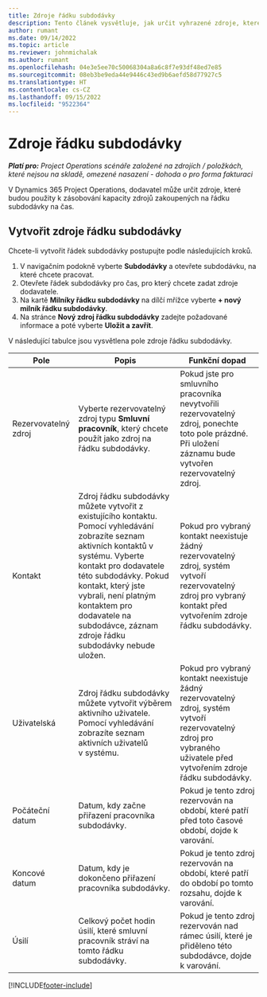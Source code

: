 ```yaml
---
title: Zdroje řádku subdodávky
description: Tento článek vysvětluje, jak určit vyhrazené zdroje, které poskytuje dodavatel pro konkrétní řádek subdodávky po určitou dobu.
author: rumant
ms.date: 09/14/2022
ms.topic: article
ms.reviewer: johnmichalak
ms.author: rumant
ms.openlocfilehash: 04e3e5ee70c50068304a8a6c8f7e93df48ed7e85
ms.sourcegitcommit: 08eb3be9eda44e9446c43ed9b6aefd58d77927c5
ms.translationtype: HT
ms.contentlocale: cs-CZ
ms.lasthandoff: 09/15/2022
ms.locfileid: "9522364"
---
```

# <a name="subcontract-line-resources"></a>Zdroje řádku subdodávky

_**Platí pro:** Project Operations scénáře založené na zdrojích / položkách, které nejsou na skladě, omezené nasazení - dohoda o pro forma fakturaci_

V Dynamics 365 Project Operations, dodavatel může určit zdroje, které budou použity k zásobování kapacity zdrojů zakoupených na řádku subdodávky na čas.

## <a name="create-subcontract-line-resources"></a>Vytvořit zdroje řádku subdodávky

Chcete-li vytvořit řádek subdodávky postupujte podle následujících kroků.

1. V navigačním podokně vyberte **Subdodávky** a otevřete subdodávku, na které chcete pracovat.
2. Otevřete řádek subdodávky pro čas, pro který chcete zadat zdroje dodavatele.
3. Na kartě **Milníky řádku subdodávky** na dílčí mřížce vyberte **+ nový milník řádku subdodávky**.
4. Na stránce **Nový zdroj řádku subdodávky** zadejte požadované informace a poté vyberte **Uložit a zavřít**.

V následující tabulce jsou vysvětlena pole zdroje řádku subdodávky.

| Pole | Popis | Funkční dopad |
| ----- | ----------- | ----------------- |
| Rezervovatelný zdroj | Vyberte rezervovatelný zdroj typu **Smluvní pracovník**, který chcete použít jako zdroj na řádku subdodávky.| Pokud jste pro smluvního pracovníka nevytvořili rezervovatelný zdroj, ponechte toto pole prázdné. Při uložení záznamu bude vytvořen rezervovatelný zdroj.  |
| Kontakt | Zdroj řádku subdodávky můžete vytvořit z existujícího kontaktu. Pomocí vyhledávání zobrazíte seznam aktivních kontaktů v systému. Vyberte kontakt pro dodavatele této subdodávky. Pokud kontakt, který jste vybrali, není platným kontaktem pro dodavatele na subdodávce, záznam zdroje řádku subdodávky nebude uložen.| Pokud pro vybraný kontakt neexistuje žádný rezervovatelný zdroj, systém vytvoří rezervovatelný zdroj pro vybraný kontakt před vytvořením zdroje řádku subdodávky. |
| Uživatelská | Zdroj řádku subdodávky můžete vytvořit výběrem aktivního uživatele. Pomocí vyhledávání zobrazíte seznam aktivních uživatelů v systému.| Pokud pro vybraný kontakt neexistuje žádný rezervovatelný zdroj, systém vytvoří rezervovatelný zdroj pro vybraného uživatele před vytvořením zdroje řádku subdodávky. |
| Počáteční datum | Datum, kdy začne přiřazení pracovníka subdodávky.| Pokud je tento zdroj rezervován na období, které patří před toto časové období, dojde k varování. |
| Koncové datum | Datum, kdy je dokončeno přiřazení pracovníka subdodávky.| Pokud je tento zdroj rezervován na období, které patří do období po tomto rozsahu, dojde k varování. |
| Úsilí | Celkový počet hodin úsilí, které smluvní pracovník stráví na tomto řádku subdodávky.| Pokud je tento zdroj rezervován nad rámec úsilí, které je přiděleno této subdodávce, dojde k varování. |


[!INCLUDE[footer-include](../../includes/footer-banner.md)]
